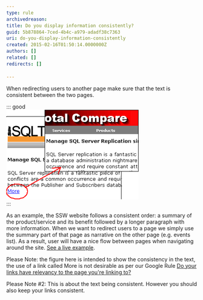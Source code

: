 ```yaml
---
type: rule
archivedreason: 
title: Do you display information consistently?
guid: 5b878864-7ced-4b4c-a979-adadf38c7363
uri: do-you-display-information-consistently
created: 2015-02-16T01:50:14.0000000Z
authors: []
related: []
redirects: []

---
```


When redirecting users to another page make sure that the       text is consistent between the two pages.

<!--endintro-->

::: good  
![Figure: Good example - Click "More" and the next page begins with the same information](../../assets/ConsistentInformation.gif)  
:::

As an example, the SSW website follows a consistent order: a summary of the product/service and its benefit followed by a longer paragraph with more information. When we want to redirect users to a page we simply use the summary part of that page as narrative on the other page (e.g. events list). As a result, user will have a nice flow between pages when navigating around the site.     [See a live example](http://www.ssw.com.au/ssw/Events/).

Please Note: the figure here is intended to show the consistency in the text, the use of a link called More is not desirable as per our Google Rule     [Do your links have relevancy to the page you're linking to?](http://www.ssw.com.au/ssw/Standards/Rules/RulesToBetterGoogleRankings.aspx#Relevancy)

Please Note #2: This is about the text being consistent. However you should also keep your links consistent.
